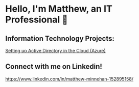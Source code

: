 <h1> Hello, I'm Matthew, an IT Professional 👋 </h1>

<h2>Information Technology Projects:</h2>

[Setting up Active Directory in the Cloud (Azure)](https://github.com/minn4/ad_tutorial)

<h2>Connect with me on Linkedin!</h2>

https://www.linkedin.com/in/matthew-minnehan-152895158/
